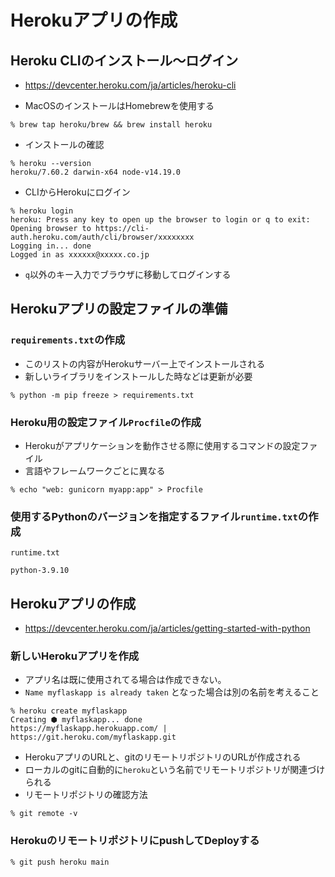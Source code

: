 # Herokuアプリの作成

## Heroku CLIのインストール〜ログイン
- https://devcenter.heroku.com/ja/articles/heroku-cli

- MacOSのインストールはHomebrewを使用する
```shell
% ​brew tap heroku/brew && brew install heroku
```
- インストールの確認
```shell
% heroku --version
heroku/7.60.2 darwin-x64 node-v14.19.0
```
- CLIからHerokuにログイン
```shell
% heroku login
heroku: Press any key to open up the browser to login or q to exit: 
Opening browser to https://cli-auth.heroku.com/auth/cli/browser/xxxxxxxx
Logging in... done
Logged in as xxxxxx@xxxxx.co.jp
```
- `q`以外のキー入力でブラウザに移動してログインする

## Herokuアプリの設定ファイルの準備

### `requirements.txt`の作成

- このリストの内容がHerokuサーバー上でインストールされる
- 新しいライブラリをインストールした時などは更新が必要

```shell
% python -m pip freeze > requirements.txt
```
### Heroku用の設定ファイル`Procfile`の作成
- Herokuがアプリケーションを動作させる際に使用するコマンドの設定ファイル
- 言語やフレームワークごとに異なる

```shell
% echo "web: gunicorn myapp:app" > Procfile
```
### 使用するPythonのバージョンを指定するファイル`runtime.txt`の作成
`runtime.txt`
```
python-3.9.10
```

## Herokuアプリの作成

- https://devcenter.heroku.com/ja/articles/getting-started-with-python

### 新しいHerokuアプリを作成
- アプリ名は既に使用されてる場合は作成できない。
- `Name myflaskapp is already taken` となった場合は別の名前を考えること

```shell
% heroku create myflaskapp
Creating ⬢ myflaskapp... done
https://myflaskapp.herokuapp.com/ | https://git.heroku.com/myflaskapp.git
```
- HerokuアプリのURLと、gitのリモートリポジトリのURLが作成される
- ローカルのgitに自動的に`heroku`という名前でリモートリポジトリが関連づけられる
- リモートリポジトリの確認方法
```shell
% git remote -v
```

### HerokuのリモートリポジトリにpushしてDeployする
```shell
% git push heroku main
```